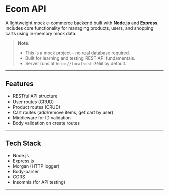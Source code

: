 # Ecom API

A lightweight mock e-commerce backend built with **Node.js** and **Express**.  
Includes core functionality for managing products, users, and shopping carts using in-memory mock data.

> **Note:**  
> - This is a mock project – no real database required.  
> - Built for learning and testing REST API fundamentals.  
> - Server runs at `http://localhost:3000` by default.

---

##  Features
- RESTful API structure
- User routes (CRUD)
- Product routes (CRUD)
- Cart routes (add/remove items, get cart by user)
- Middleware for ID validation
- Body validation on create routes

---

##  Tech Stack
- Node.js
- Express.js
- Morgan (HTTP logger)
- Body-parser
- CORS
- Insomnia (for API testing)

---
